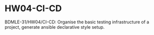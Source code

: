 # HW04-CI-CD
BDMLE-31/HW04/CI-CD: Organise the basic testing infrastructure of a project, generate ansible declarative style setup.
